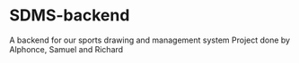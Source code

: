# SDMS-backend
A backend for our sports drawing and management system
Project done by Alphonce, Samuel and Richard
